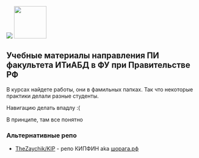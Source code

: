 <img src="https://github.com/GeorgiyDemo/FA/blob/img/fa.png" /> <img src="https://github.com/GeorgiyDemo/FA/blob/img/pmiit.png" width="85" height="85" />


## Учебные материалы направления ПИ факультета ИТиАБД в ФУ при Правительстве РФ

В курсах найдете работы, они в фамильных папках. Так что некоторые практики делали разные студенты.

Навигацию делать впадлу :(

В принципе, там все понятно

### Альтернативные репо
* [TheZaychik/KIP](https://github.com/TheZaychik/KIP) - репо КИПФИН aka [шорага.рф](https://шорага.рф)

